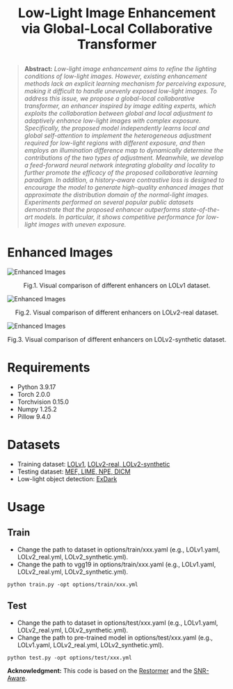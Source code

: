 <p align="center" style="font-size: 30px;"><b>Low-Light Image Enhancement via Global-Local Collaborative Transformer</b></p>

> **Abstract:** *Low-light image enhancement aims to refine the lighting conditions of low-light images. However, existing enhancement methods lack an explicit learning mechanism for perceiving exposure, making it difficult to handle unevenly exposed low-light images. To address this issue, we propose a global-local collaborative transformer, an enhancer inspired by image editing experts, which exploits the collaboration between global and local adjustment to adaptively enhance low-light images with complex exposure. Specifically, the proposed model independently learns local and global self-attention to implement the heterogeneous adjustment required for low-light regions with different exposure, and then employs an illumination difference map to dynamically determine the contributions of the two types of adjustment. Meanwhile, we develop a feed-forward neural network integrating globality and locality to further promote the efficacy of the proposed collaborative learning paradigm. In addition, a history-aware contrastive loss is designed to encourage the model to generate high-quality enhanced images that approximate the distribution domain of the normal-light images. Experiments performed on several popular public datasets demonstrate that the proposed enhancer outperforms state-of-the-art models. In particular, it shows competitive performance for low-light images with uneven exposure.* 

# Enhanced Images

![Enhanced Images](./assets/Enhanced-LOLv1.png)

<p align="center">Fig.1. Visual comparison of different enhancers on LOLv1 dataset.</p>

![Enhanced Images](./assets/Enhanced-LOLv2-real.png)

<p align="center">Fig.2. Visual comparison of different enhancers on LOLv2-real dataset.</p>

![Enhanced Images](./assets/Enhanced-LOLv2-synthetic.png)

<p align="center">Fig.3. Visual comparison of different enhancers on LOLv2-synthetic dataset.</p>

# Requirements

*  Python 3.9.17
*  Torch 2.0.0
*  Torchvision 0.15.0
*  Numpy 1.25.2
*  Pillow 9.4.0

# Datasets
*  Training dataset: [LOLv1](https://drive.google.com/file/d/18bs_mAREhLipaM2qvhxs7u7ff2VSHet2/view), [LOLv2-real, LOLv2-synthetic](https://drive.google.com/file/d/1dzuLCk9_gE2bFF222n3-7GVUlSVHpMYC/view)
*  Testing dataset: [MEF, LIME, NPE, DICM](https://drive.google.com/file/d/1YHQ1eW_2WAFSH9vcSY0b933Nzkjpa_tC/view?usp=drive_link)
*  Low-light object detection: [ExDark](https://github.com/cs-chan/Exclusively-Dark-Image-Dataset)

# Usage

## Train 

- Change the path to dataset in options/train/xxx.yaml (e.g., LOLv1.yaml, LOLv2_real.yml, LOLv2_synthetic.yml).
- Change the path to vgg19 in options/train/xxx.yaml (e.g., LOLv1.yaml, LOLv2_real.yml, LOLv2_synthetic.yml).

```
python train.py -opt options/train/xxx.yml
```

## Test 

- Change the path to dataset in options/test/xxx.yaml (e.g., LOLv1.yaml, LOLv2_real.yml, LOLv2_synthetic.yml).
- Change the path to pre-trained model in options/test/xxx.yaml (e.g., LOLv1.yaml, LOLv2_real.yml, LOLv2_synthetic.yml).

```
python test.py -opt options/test/xxx.yml
```

**Acknowledgment:** This code is based on the [Restormer](https://github.com/swz30/Restormer) and the [SNR-Aware](https://github.com/dvlab-research/SNR-Aware-Low-Light-Enhance).
